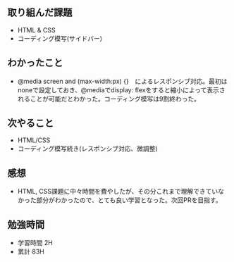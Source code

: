 ## 取り組んだ課題
- HTML & CSS
 - コーディング模写(サイドバー) 

## わかったこと
- @media screen and (max-width:px) {}　によるレスポンシブ対応。最初はnoneで設定しておき、@mediaでdisplay: flexをすると縮小によって表示されることが可能だとわかった。コーディング模写は9割終わった。

## 次やること
- HTML/CSS
 - コーディング模写続き(レスポンシブ対応、微調整)

## 感想
- HTML, CSS課題に中々時間を費やしたが、その分これまで理解できていなかった部分がわかったので、とても良い学習となった。次回PRを目指す。

## 勉強時間
- 学習時間 2H
- 累計 83H
